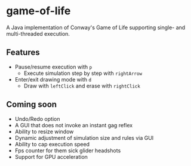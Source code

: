 # game-of-life

A Java implementation of Conway's Game of Life supporting single- and multi-threaded execution.

## Features

* Pause/resume execution with `p`
    * Execute simulation step by step with `rightArrow`
* Enter/exit drawing mode with `d`
    * Draw with `leftClick` and erase with `rightClick`

## Coming soon

* Undo/Redo option
* A GUI that does not invoke an instant gag reflex
* Ability to resize window
* Dynamic adjustment of simulation size and rules via GUI
* Ability to cap execution speed
* Fps counter for them sick glider headshots
* Support for GPU acceleration
